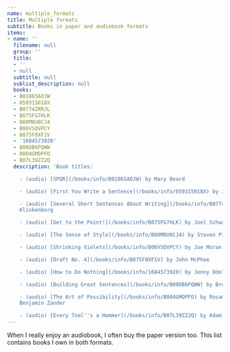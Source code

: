 ```yaml
---
name: multiple_formats
title: Multiple formats
subtitle: Books in paper and audiobook formats
items:
- name: ''
  filename: null
  group: ''
  title:
  - ''
  - null
  subtitle: null
  sublist_description: null
  books:
  - B01865AOJW
  - 059315018X
  - B0774ZRRJL
  - B075FG7HLK
  - B00M8U0CJ4
  - B06VSQVPCY
  - B075F8XF1V
  - '1684573920'
  - B00DB6PQWW
  - B004GMOPFO
  - B07L39ZZ2Q
  description: 'Book titles:

    - (audio) [SPQR](/books/info/B01865AOJW) by Mary Beard

    - (audio) [First You Write a Sentence](/books/info/059315018X) by Joe Moran

    - (audio) [Several Short Sentences About Writing](/books/info/B0774ZRRJL) by Verlyn
    Klinkenborg

    - (audio) [Get to the Point!](/books/info/B075FG7HLK) by Joel Schwartzberg

    - (audio) [The Sense of Style](/books/info/B00M8U0CJ4) by Steven Pinker

    - (audio) [Shrinking Violets](/books/info/B06VSQVPCY) by Joe Moran

    - (audio) [Draft No. 4](/books/info/B075F8XF1V) by John McPhee

    - (audio) [How to Do Nothing](/books/info/1684573920) by Jenny Odell

    - (audio) [Building Great Sentences](/books/info/B00DB6PQWW) by Brooks Landon

    - (audio) [The Art of Possibility](/books/info/B004GMOPFO) by Rosamund Stone Zander,
    Benjamin Zander

    - (audio) [Every Tool''s a Hammer](/books/info/B07L39ZZ2Q) by Adam Savage'
---
```

When I really enjoy an audiobook, I often buy the paper version too. This list contains books I own in both formats.
